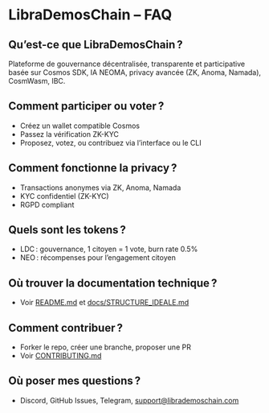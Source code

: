 # LibraDemosChain – FAQ

## Qu’est-ce que LibraDemosChain ?
Plateforme de gouvernance décentralisée, transparente et participative basée sur Cosmos SDK, IA NEOMA, privacy avancée (ZK, Anoma, Namada), CosmWasm, IBC.

## Comment participer ou voter ?
- Créez un wallet compatible Cosmos
- Passez la vérification ZK-KYC
- Proposez, votez, ou contribuez via l’interface ou le CLI

## Comment fonctionne la privacy ?
- Transactions anonymes via ZK, Anoma, Namada
- KYC confidentiel (ZK-KYC)
- RGPD compliant

## Quels sont les tokens ?
- LDC : gouvernance, 1 citoyen = 1 vote, burn rate 0.5%
- NEO : récompenses pour l’engagement citoyen

## Où trouver la documentation technique ?
- Voir [README.md](../README.md) et [docs/STRUCTURE_IDEALE.md](STRUCTURE_IDEALE.md)

## Comment contribuer ?
- Forker le repo, créer une branche, proposer une PR
- Voir [CONTRIBUTING.md](CONTRIBUTING.md)

## Où poser mes questions ?
- Discord, GitHub Issues, Telegram, support@librademoschain.com
